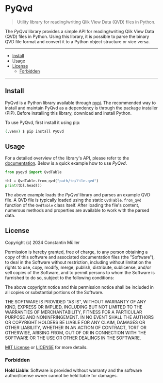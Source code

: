 # PyQvd

> Utility library for reading/writing Qlik View Data (QVD) files in Python.

The _PyQvd_ library provides a simple API for reading/writing Qlik View Data (QVD) files in Python.
Using this library, it is possible to parse the binary QVD file format and convert it to a Python object
structure or vice versa.

---

- [Install](#install)
- [Usage](#usage)
- [License](#license)
  - [Forbidden](#forbidden)

---

## Install

PyQvd is a Python library available through [pypi](https://pypi.org/). The recommended way to
install and maintain PyQvd as a dependency is through the package installer (PIP). Before
installing this library, download and install Python.

To use PyQvd, first install it using pip:

```bash
(.venv) $ pip install PyQvd
```

## Usage

For a detailed overview of the library's API, please refer to the
[documentation](https://pyqvd.readthedocs.io). Below is a quick example how to use _PyQvd_.

```python
from pyqvd import QvdTable

tbl = QvdTable.from_qvd("path/to/file.qvd")
print(tbl.head())
```

The above example loads the _PyQvd_ library and parses an example QVD file. A QVD file is typically
loaded using the static `QvdTable.from_qvd` function of the `QvdTable` class itself. After loading
the file's content, numerous methods and properties are available to work with the parsed data.

## License

Copyright (c) 2024 Constantin Müller

Permission is hereby granted, free of charge, to any person obtaining a copy
of this software and associated documentation files (the "Software"), to deal
in the Software without restriction, including without limitation the rights
to use, copy, modify, merge, publish, distribute, sublicense, and/or sell
copies of the Software, and to permit persons to whom the Software is
furnished to do so, subject to the following conditions:

The above copyright notice and this permission notice shall be included in all
copies or substantial portions of the Software.

THE SOFTWARE IS PROVIDED "AS IS", WITHOUT WARRANTY OF ANY KIND, EXPRESS OR
IMPLIED, INCLUDING BUT NOT LIMITED TO THE WARRANTIES OF MERCHANTABILITY,
FITNESS FOR A PARTICULAR PURPOSE AND NONINFRINGEMENT. IN NO EVENT SHALL THE
AUTHORS OR COPYRIGHT HOLDERS BE LIABLE FOR ANY CLAIM, DAMAGES OR OTHER
LIABILITY, WHETHER IN AN ACTION OF CONTRACT, TORT OR OTHERWISE, ARISING FROM,
OUT OF OR IN CONNECTION WITH THE SOFTWARE OR THE USE OR OTHER DEALINGS IN THE
SOFTWARE.

[MIT License](https://opensource.org/licenses/MIT) or [LICENSE](LICENSE) for
more details.

### Forbidden

**Hold Liable**: Software is provided without warranty and the software
author/license owner cannot be held liable for damages.
